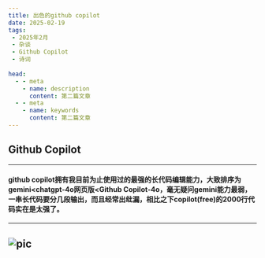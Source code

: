 ```yaml
---
title: 出色的github copilot
date: 2025-02-19
tags:
 - 2025年2月
 - 杂谈
 - Github Copilot
 - 诗词
 
head:
  - - meta
    - name: description
      content: 第二篇文章
  - - meta
    - name: keywords
      content: 第二篇文章
---
```

## Github Copilot
---
#### github copilot拥有我目前为止使用过的最强的长代码编辑能力，大致排序为gemini<chatgpt-4o网页版<Github Copilot-4o，毫无疑问gemini能力最弱，一串长代码要分几段输出，而且经常出纰漏，相比之下copilot(free)的2000行代码实在是太强了。
---
![pic](https://w.wallhaven.cc/full/3l/wallhaven-3ld236.jpg)
---